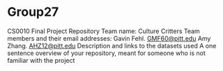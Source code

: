 # Group27
CS0010 Final Project Repository 
Team name: Culture Critters
Team members and their email addresses:
Gavin Fehl. GMF60@pitt.edu
Amy Zhang. AHZ12@pitt.edu
Description and links to the datasets used
A one sentence overview of your repository, meant for someone who is not familiar with the project
